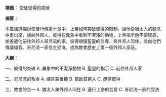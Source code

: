**標題：** 使徒彼得的突破

**摘要：**

本篇講道探討使徒行傳第十章中，上帝如何突破彼得的限制，讓他從猶太人的觀念中走出來，接納外邦人。彼得在異象中看到不潔淨的動物，上帝指示他不要疑惑，並差遣他前往外邦人哥尼流的家。彼得順服聖靈的引導，與外邦人同住，並向他們傳講福音。哥尼流一家信主受洗，成為教會歷史上第一個外邦人家庭。

**大綱：**

一、彼得的突破
    A. 異象中的不潔淨動物
    B. 聖靈的指示
    C. 前往外邦人家

二、哥尼流的敬虔
    A. 禱告蒙垂聽
    B. 幫助貧窮人
    C. 邀請彼得

三、教會的合一
    A. 猶太人和外邦人同在
    B. 遵行上帝的旨意
    C. 哥尼流一家的受洗